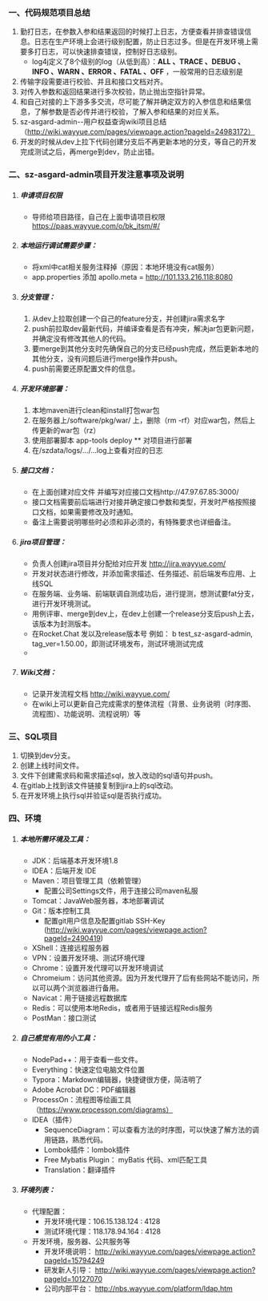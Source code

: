 ### 一、代码规范项目总结

1. 勤打日志，在参数入参和结果返回的时候打上日志，方便查看并排查错误信息。日志在生产环境上会进行级别配置，防止日志过多。但是在开发环境上需要多打日志，可以快速排查错误，控制好日志级别。
   - log4j定义了8个级别的log（从低到高）：**ALL 、TRACE 、DEBUG 、INFO 、WARN 、ERROR 、FATAL 、OFF** ，一般常用的日志级别是
2. 传输字段需要进行校验、并且和接口文档对齐。
3. 对传入参数和返回结果进行多次校验，防止抛出空指针异常。
4. 和自己对接的上下游多多交流，尽可能了解并确定双方的入参信息和结果信息，了解参数是否必传并进行校验，了解入参和结果的对应关系。
5. sz-asgard-admin--用户权益查询wiki项目总结（http://wiki.wayyue.com/pages/viewpage.action?pageId=24983172）
6. 开发的时候从dev上拉下代码创建分支后不再更新本地的分支，等自己的开发完成测试之后，再merge到dev，防止出错。



### 二、sz-asgard-admin项目开发注意事项及说明

1. ##### 申请项目权限

   - 导师给项目路径，自己在上面申请项目权限 https://paas.wayyue.com/o/bk_itsm/#/
   
2. ##### 本地运行调试需要步骤：

   - 将xml中cat相关服务注释掉（原因：本地环境没有cat服务）
   - app.properties 添加  apollo.meta = http://101.133.216.118:8080

3. ##### 分支管理：

   1. 从dev上拉取创建一个自己的feature分支，并创建jira需求名字
   2. push前拉取dev最新代码，并编译查看是否有冲突，解决jar包更新问题，并确定没有修改其他人的代码。
   3. 要merge到其他分支时先确保自己的分支已经push完成，然后更新本地的其他分支，没有问题后进行merge操作并push。
   4. push前需要还原配置文件的信息。

4. ##### 开发环境部署：

   1. 本地maven进行clean和install打包war包
   2. 在服务器上/software/pkg/war/ 上，删除（rm -rf）对应war包，然后上传更新的war包（rz）
   3. 使用部署脚本 app-tools deploy ** 对项目进行部署
   4. 在/szdata/logs/.../...log上查看对应的日志

5. ##### 接口文档：

   - 在上面创建对应文件 并编写对应接口文档http://47.97.67.85:3000/
   - 接口文档需要前后端进行对接并确定接口参数和类型，开发时严格按照接口文档，如果需要修改及时通知。
   - 备注上需要说明哪些时必须和非必须的，有特殊要求也详细备注。

6. ##### jira项目管理：

   - 负责人创建jira项目并分配给对应开发 http://jira.wayyue.com/
   - 开发对状态进行修改，并添加需求描述、任务描述、前后端发布应用、上线SQL
   - 在服务端、业务端、前端联调自测成功后，进行提测，想测试要fat分支，进行开发环境测试。
   - 用例评审、merge到dev上，在dev上创建一个release分支后push上去，该版本为封测版本。
   - 在Rocket.Chat 发以及release版本号 例如： b test_sz-asgard-admin, tag_ver=1.50.00，即测试环境发布，测试环境测试完成
   - 

7. ##### Wiki文档：

   - 记录开发流程文档 http://wiki.wayyue.com/
   - 在wiki上可以更新自己完成需求的整体流程（背景、业务说明（时序图、流程图）、功能说明、流程说明）等



### 三、SQL项目

1. 切换到dev分支。
2. 创建上线时间文件。
3. 文件下创建需求码和需求描述sql，放入改动的sql语句并push。
4. 在gitlab上找到该文件链接复制到jira上的sql改动。
5. 在开发环境上执行sql并验证sql是否执行成功。



### 四、环境

1. ##### 本地所需环境及工具：

   - JDK：后端基本开发环境1.8
   - IDEA：后端开发 IDE
   - Maven：项目管理工具（依赖管理）
     - 配置公司Settings文件，用于连接公司maven私服
   - Tomcat：JavaWeb服务器，本地部署调试
   - Git：版本控制工具
     - 配置git用户信息及配置gitlab  SSH-Key (http://wiki.wayyue.com/pages/viewpage.action?pageId=2490419)
   - XShell：连接远程服务器
   - VPN：设置开发环境、测试环境代理
   - Chrome：设置开发代理可以开发环境调试
   - Chromeium：访问其他资源。因为开发代理开了后有些网站不能访问，所以可以两个浏览器进行备用。
   - Navicat：用于链接远程数据库
   - Redis：可以使用本地Redis，或者用于链接远程Redis服务
   - PostMan：接口测试

2. ##### 自己感觉有用的小工具：

   - NodePad++：用于查看一些文件。
   - Everything：快速定位电脑文件位置
   - Typora：Markdown编辑器，快捷键很方便，简洁明了
   - Adobe Acrobat DC：PDF编辑器
   - ProcessOn：流程图等绘画工具（https://www.processon.com/diagrams）
   - IDEA（插件）
     - SequenceDiagram：可以查看方法的时序图，可以快速了解方法的调用链路，熟悉代码。
     - Lombok插件：lombok插件
     - Free Mybatis Plugin： myBatis 代码、xml匹配工具
     - Translation：翻译插件

3. ##### 环境列表：

   - 代理配置：
     - 开发环境代理：106.15.138.124 : 4128
     - 测试环境代理：118.178.94.164 : 4128
   - 开发环境，服务器、公共服务等
     - 开发环境说明： http://wiki.wayyue.com/pages/viewpage.action?pageId=15794249
     - 研发新人引导： http://wiki.wayyue.com/pages/viewpage.action?pageId=10127070
     - 公司内部平台： http://nbs.wayyue.com/platform/ldap.htm


